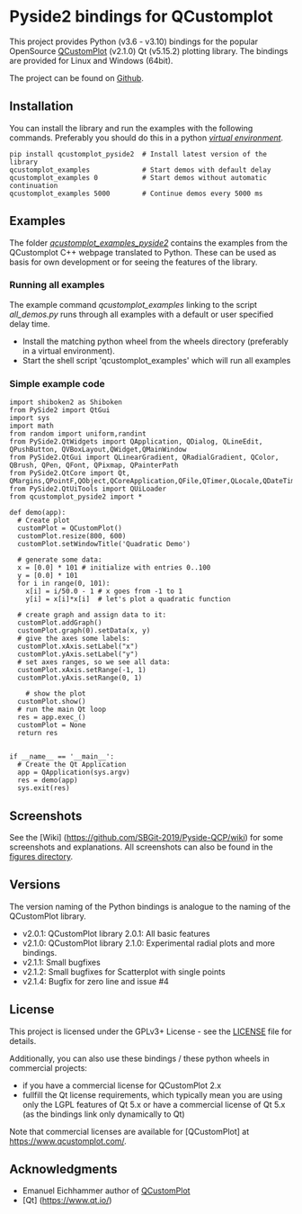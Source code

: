 # Pyside2 bindings for QCustomplot

This project provides Python (v3.6 - v3.10) bindings for the popular OpenSource [QCustomPlot](https://www.qcustomplot.com/) (v2.1.0) Qt (v5.15.2) plotting library.
The bindings are provided for Linux and Windows (64bit).

The project can be found on [Github](https://github.com/SBGit-2019/Pyside-QCP/).

## Installation

You can install the library and run the examples with the following commands.
Preferably you should do this in a python [*virtual environment*](https://docs.python.org/3/tutorial/venv.html).

    pip install qcustomplot_pyside2  # Install latest version of the library
    qcustomplot_examples             # Start demos with default delay
    qcustomplot_examples 0           # Start demos without automatic continuation
    qcustomplot_examples 5000        # Continue demos every 5000 ms



## Examples
The folder [*qcustomplot_examples_pyside2*](https://github.com/SBGit-2019/Pyside-QCP/tree/master/qcustomplot_examples_pyside2) contains the examples from the QCustomplot C++ webpage translated to Python. 
These can be used as basis for own development or for seeing the features of the library. 

### Running all examples
The example command *qcustomplot_examples* linking to the script *all_demos.py* runs through all examples
with a default or user specified delay time.

- Install the matching python wheel from the wheels directory (preferably in a virtual environment).
- Start the shell script 'qcustomplot_examples' which will run all examples 


### Simple example code

    import shiboken2 as Shiboken
    from PySide2 import QtGui
    import sys
    import math
    from random import uniform,randint
    from PySide2.QtWidgets import QApplication, QDialog, QLineEdit, QPushButton, QVBoxLayout,QWidget,QMainWindow
    from PySide2.QtGui import QLinearGradient, QRadialGradient, QColor, QBrush, QPen, QFont, QPixmap, QPainterPath
    from PySide2.QtCore import Qt, QMargins,QPointF,QObject,QCoreApplication,QFile,QTimer,QLocale,QDateTime,QDate,QSize,QTime
    from PySide2.QtUiTools import QUiLoader
    from qcustomplot_pyside2 import *

    def demo(app):
      # Create plot
      customPlot = QCustomPlot()
      customPlot.resize(800, 600)
      customPlot.setWindowTitle('Quadratic Demo')

      # generate some data:
      x = [0.0] * 101 # initialize with entries 0..100
      y = [0.0] * 101 
      for i in range(0, 101):
        x[i] = i/50.0 - 1 # x goes from -1 to 1
        y[i] = x[i]*x[i]  # let's plot a quadratic function
    
      # create graph and assign data to it:
      customPlot.addGraph()
      customPlot.graph(0).setData(x, y)
      # give the axes some labels:
      customPlot.xAxis.setLabel("x")
      customPlot.yAxis.setLabel("y")
      # set axes ranges, so we see all data:
      customPlot.xAxis.setRange(-1, 1)
      customPlot.yAxis.setRange(0, 1)

    	# show the plot
      customPlot.show()
      # run the main Qt loop
      res = app.exec_()
      customPlot = None
      return res
   

    if __name__ == '__main__':
      # Create the Qt Application
      app = QApplication(sys.argv)
      res = demo(app)
      sys.exit(res)


## Screenshots
See the [Wiki] (https://github.com/SBGit-2019/Pyside-QCP/wiki) for some screenshots and explanations.
All screenshots can also be found in the [figures directory](https://github.com/SBGit-2019/Pyside-QCP/tree/master/FIG).

## Versions
The version naming of the Python bindings is analogue to the naming of the QCustomPlot library.
- v2.0.1: QCustomPlot library 2.0.1: All basic features
- v2.1.0: QCustomPlot library 2.1.0: Experimental radial plots and more bindings.
- v2.1.1: Small bugfixes
- v2.1.2: Small bugfixes for Scatterplot with single points
- v2.1.4: Bugfix for zero line and issue #4

## License

This project is licensed under the GPLv3+ License - see the [LICENSE](https://github.com/SBGit-2019/Pyside-QCP/blob/master/LICENSE) file for details.

Additionally, you can also use these bindings / these python wheels in commercial projects:
- if you have a commercial license for QCustomPlot 2.x
- fullfill the Qt license requirements, which typically mean you are using only the LGPL features of Qt 5.x or have a commercial license of Qt 5.x (as the bindings link only dynamically to Qt)

Note that commercial licenses are available for [QCustomPlot] at https://www.qcustomplot.com/.

## Acknowledgments

- Emanuel Eichhammer author of [QCustomPlot](https://www.qcustomplot.com/)
- [Qt] (https://www.qt.io/)




